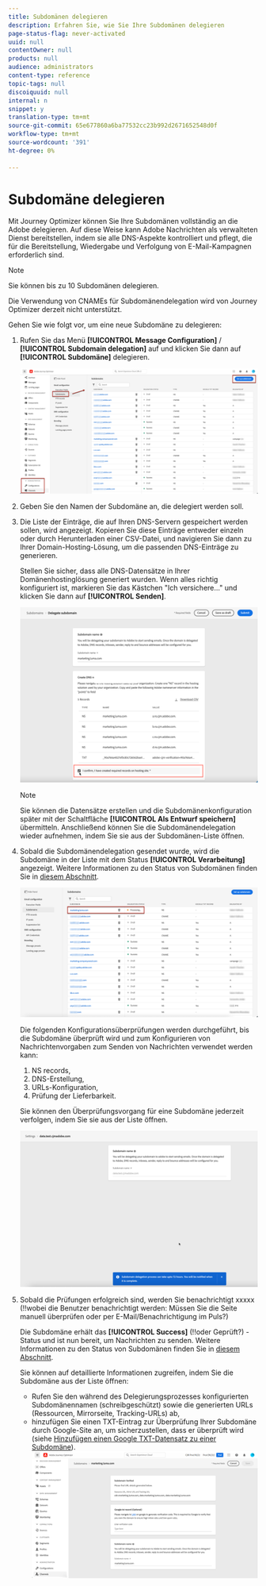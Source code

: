 ```yaml
---
title: Subdomänen delegieren
description: Erfahren Sie, wie Sie Ihre Subdomänen delegieren
page-status-flag: never-activated
uuid: null
contentOwner: null
products: null
audience: administrators
content-type: reference
topic-tags: null
discoiquuid: null
internal: n
snippet: y
translation-type: tm+mt
source-git-commit: 65e677860a6ba77532cc23b992d2671652548d0f
workflow-type: tm+mt
source-wordcount: '391'
ht-degree: 0%

---
```



# Subdomäne delegieren

Mit Journey Optimizer können Sie Ihre Subdomänen vollständig an die Adobe delegieren. Auf diese Weise kann Adobe Nachrichten als verwalteten Dienst bereitstellen, indem sie alle DNS-Aspekte kontrolliert und pflegt, die für die Bereitstellung, Wiedergabe und Verfolgung von E-Mail-Kampagnen erforderlich sind.

>[!NOTE]
>
>Sie können bis zu 10 Subdomänen delegieren.
>
>Die Verwendung von CNAMEs für Subdomänendelegation wird von Journey Optimizer derzeit nicht unterstützt.

Gehen Sie wie folgt vor, um eine neue Subdomäne zu delegieren:

1. Rufen Sie das Menü **[!UICONTROL Message Configuration]** / **[!UICONTROL Subdomain delegation]** auf und klicken Sie dann auf **[!UICONTROL Subdomäne]** delegieren.

   ![](../assets/subdomain-delegate.png)

1. Geben Sie den Namen der Subdomäne an, die delegiert werden soll.

1. Die Liste der Einträge, die auf Ihren DNS-Servern gespeichert werden sollen, wird angezeigt. Kopieren Sie diese Einträge entweder einzeln oder durch Herunterladen einer CSV-Datei, und navigieren Sie dann zu Ihrer Domain-Hosting-Lösung, um die passenden DNS-Einträge zu generieren.

   Stellen Sie sicher, dass alle DNS-Datensätze in Ihrer Domänenhostinglösung generiert wurden. Wenn alles richtig konfiguriert ist, markieren Sie das Kästchen &quot;Ich versichere...&quot; und klicken Sie dann auf **[!UICONTROL Senden]**.

   ![](../assets/subdomain-submit.png)

   >[!NOTE]
   >
   >Sie können die Datensätze erstellen und die Subdomänenkonfiguration später mit der Schaltfläche **[!UICONTROL Als Entwurf speichern]** übermitteln. Anschließend können Sie die Subdomänendelegation wieder aufnehmen, indem Sie sie aus der Subdomänen-Liste öffnen.

1. Sobald die Subdomänendelegation gesendet wurde, wird die Subdomäne in der Liste mit dem Status **[!UICONTROL Verarbeitung]** angezeigt. Weitere Informationen zu den Status von Subdomänen finden Sie in [diesem Abschnitt](access-subdomains.md).

   ![](../assets/subdomain-processing.png)

   Die folgenden Konfigurationsüberprüfungen werden durchgeführt, bis die Subdomäne überprüft wird und zum Konfigurieren von Nachrichtenvorgaben zum Senden von Nachrichten verwendet werden kann:

   1. NS records,
   1. DNS-Erstellung,
   1. URLs-Konfiguration,
   1. Prüfung der Lieferbarkeit.

   Sie können den Überprüfungsvorgang für eine Subdomäne jederzeit verfolgen, indem Sie sie aus der Liste öffnen.

   ![](../assets/subdomain-processing-steps.png)

1. Sobald die Prüfungen erfolgreich sind, werden Sie benachrichtigt xxxxx (!!wobei die Benutzer benachrichtigt werden: Müssen Sie die Seite manuell überprüfen oder per E-Mail/Benachrichtigung im Puls?)

   Die Subdomäne erhält das **[!UICONTROL Success]** (!!oder Geprüft?) -Status und ist nun bereit, um Nachrichten zu senden. Weitere Informationen zu den Status von Subdomänen finden Sie in [diesem Abschnitt](access-subdomains.md).

   Sie können auf detaillierte Informationen zugreifen, indem Sie die Subdomäne aus der Liste öffnen:

   * Rufen Sie den während des Delegierungsprozesses konfigurierten Subdomänennamen (schreibgeschützt) sowie die generierten URLs (Ressourcen, Mirrorseite, Tracking-URLs) ab,
   * hinzufügen Sie einen TXT-Eintrag zur Überprüfung Ihrer Subdomäne durch Google-Site an, um sicherzustellen, dass er überprüft wird (siehe [Hinzufügen einen Google TXT-Datensatz zu einer Subdomäne](google-txt.md)).
   ![](../assets/subdomain-delegated.png)
